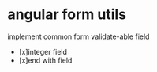 # angular form utils

implement common form validate-able field

- [x]integer field
- [x]end with field
